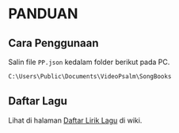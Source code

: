 # PANDUAN

## Cara Penggunaan

Salin file `PP.json` kedalam folder berikut pada PC.

```txt
C:\Users\Public\Documents\VideoPsalm\SongBooks
```

## Daftar Lagu

Lihat di halaman [Daftar Lirik Lagu](https://github.com/KawanuaDev/pusatperakitan-songs/wiki/Daftar-Lirik-Lagu) di wiki.
